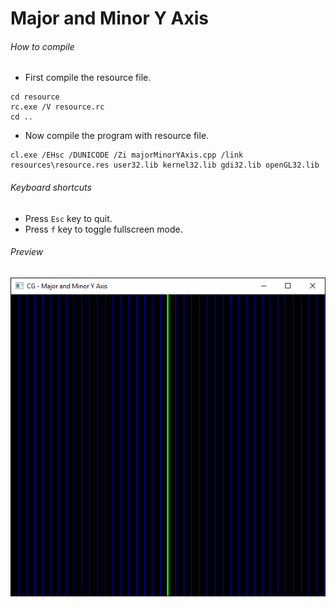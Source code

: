 Major and Minor Y Axis
======================

###### How to compile

- First compile the resource file.

```
cd resource
rc.exe /V resource.rc
cd ..
```

- Now compile the program with resource file.

```
cl.exe /EHsc /DUNICODE /Zi majorMinorYAxis.cpp /link resources\resource.res user32.lib kernel32.lib gdi32.lib openGL32.lib
```

###### Keyboard shortcuts
- Press ```Esc``` key to quit.
- Press ```f``` key to toggle fullscreen mode.

###### Preview
![majorMinorYAxis][majorMinorYAxis-image]

<!-- Image declaration -->

[majorMinorYAxis-image]: ./preview/majorMinorYAxis.png "Major and Minor Y Axis"
